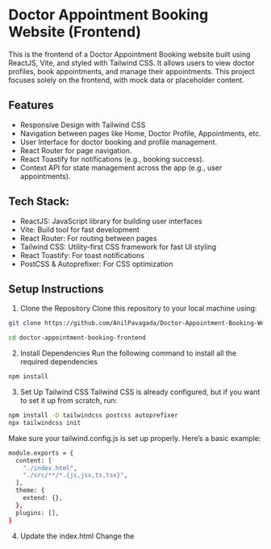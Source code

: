 
# Doctor Appointment Booking Website (Frontend)

This is the frontend of a Doctor Appointment Booking website built using ReactJS, Vite, and styled with Tailwind CSS. It allows users to view doctor profiles, book appointments, and manage their appointments. This project focuses solely on the frontend, with mock data or placeholder content.


## Features
- Responsive Design with Tailwind CSS
- Navigation between pages like Home, Doctor Profile, Appointments, etc.
- User Interface for doctor booking and profile management.
- React Router for page navigation.
- React Toastify for notifications (e.g., booking success).
- Context API for state management across the app (e.g., user appointments).


## Tech Stack:
- ReactJS: JavaScript library for building user interfaces
- Vite: Build tool for fast development
- React Router: For routing between pages
- Tailwind CSS: Utility-first CSS framework for fast UI styling
- React Toastify: For toast notifications
- PostCSS & Autoprefixer: For CSS optimization
## Setup Instructions
1. Clone the Repository
Clone this repository to your local machine using:
```bash
git clone https://github.com/AnilPavagada/Doctor-Appointment-Booking-Website-in-ReactJS-.git

cd doctor-appointment-booking-frontend

```
2. Install Dependencies
Run the following command to install all the required dependencies
```bash
npm install

```
3. Set Up Tailwind CSS
Tailwind CSS is already configured, but if you want to set it up from scratch, run:
```bash
npm install -D tailwindcss postcss autoprefixer
npx tailwindcss init

```
Make sure your tailwind.config.js is set up properly. Here’s a basic example:
```bash
module.exports = {
  content: [
    "./index.html",
    "./src/**/*.{js,jsx,ts,tsx}",
  ],
  theme: {
    extend: {},
  },
  plugins: [],
}

```
4. Update the index.html
Change the <title> tag in your index.html to:
```html
<title>Prescripto</title>

```
5. Run the Development Server
Once everything is set up, start the development server by running:
```bash
npm run dev
```
## Fonts Used
This project uses Google Fonts for text styling. The following <link> tag is included in the index.html for font inclusion:
```bash
<link href="https://fonts.googleapis.com/css2?family=Roboto:wght@400;500;700&display=swap" rel="stylesheet">

```
## Components Overview
- Navbar: Navigation links to pages like Home, Contact, Login, etc.
- Header: The welcoming section at the top of the page.
- SpecialityMenu: Filters doctors based on specialties (e.g., cardiology, dermatology).
- Doctor: Displays the doctor’s profile with booking options.
- RelatedDoctor: Shows a list of related doctors under the doctor’s profile page.
- Banner: Large banner at the top of the homepage with promotional content.
- Footer: Footer section with social links and contact information.
## Context API (AppContext)
The AppContext manages global states, such as user data and booked appointments, across different pages of the website.
## React Router Setup
React Router is used to navigate between different pages (Home, Doctor, Appointments, etc.). All routes are set up inside the App.jsx file.
## Contribution Guidelines
Feel free to fork this repository, create issues, or submit pull requests to improve the project.
## License
This project is licensed under the MIT License.
